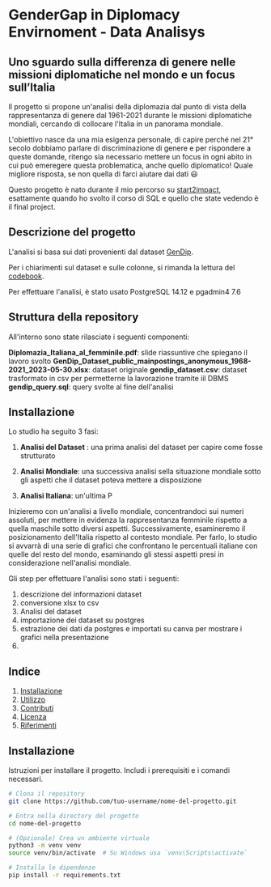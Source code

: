 # GenderGap in Diplomacy Envirnoment - Data Analisys

## Uno sguardo sulla differenza di genere nelle missioni diplomatiche nel mondo e un focus sull’Italia

Il progetto si propone un'analisi della diplomazia dal punto di vista della rappresentanza di genere dal 1961-2021 durante le missioni diplomatiche mondiali, cercando di collocare l'Italia in un panorama mondiale.

L'obiettivo nasce da una mia esigenza personale, di capire perché nel 21° secolo dobbiamo parlare di discriminazione di genere e per rispondere a queste domande, ritengo sia necessario mettere un focus in ogni abito in cui può emeregere questa problematica, anche quello diplomatico! Quale migliore risposta, se non quella di farci aiutare dai dati :smiley:

Questo progetto è nato durante il mio percorso su [start2impact](https://www.start2impact.it/), esattamente quando ho svolto il corso di SQL e quello che state vedendo è il final project.

## Descrizione del progetto

L'analisi si basa sui dati provenienti dal dataset [GenDip](https://www.gu.se/en/gendip/the-gendip-dataset-on-gender-and-diplomatic-representation).

Per i chiarimenti sul dataset e sulle colonne, si rimanda la lettura del [codebook](https://www.gu.se/sites/default/files/2023-06/GenDip_Dataset_Codebook_vJune23_2023-06-13.pdf).

Per effettuare l'analisi, è stato usato PostgreSQL 14.12 e pgadmin4 7.6

## Struttura della repository

All'interno sono state rilasciate i seguenti componenti:

**Diplomazia_Italiana_al_femminile.pdf**: slide riassuntive che spiegano il lavoro svolto
**GenDip_Dataset_public_mainpostings_anonymous_1968-2021_2023-05-30.xlsx**: dataset originale
**gendip_dataset.csv**: dataset trasformato in csv per permetterne la lavorazione tramite iil DBMS
**gendip_query.sql**: query svolte al fine dell'analisi

## Installazione






Lo studio ha seguito 3 fasi:
1. **Analisi del Dataset** : una prima analisi del dataset per capire come fosse strutturato
     
2. **Analisi Mondiale**: una successiva analisi sella situazione mondiale sotto gli aspetti che il dataset poteva mettere a disposizione
      
3. **Analisi Italiana**: un'ultima 
P

Inizieremo con un'analisi a livello mondiale, concentrandoci sui numeri assoluti, per mettere in evidenza la rappresentanza femminile rispetto a quella maschile sotto diversi aspetti.
Successivamente, esamineremo il posizionamento dell'Italia rispetto al contesto mondiale.
Per farlo, lo studio si avvarrà di una serie di grafici che confrontano le percentuali italiane con quelle del resto del mondo, esaminando gli stessi aspetti presi in considerazione nell'analisi mondiale.

Gli step per effettuare l'analisi sono stati i seguenti:

1) descrizione del informazioni dataset
2) conversione xlsx to csv
3) Analisi del dataset
4) importazione dei dataset su postgres
5) estrazione dei dati da postgres e importati su canva per mostrare i grafici nella presentazione
6) 

## Indice
1. [Installazione](#installazione)
2. [Utilizzo](#utilizzo)
3. [Contributi](#contributi)
4. [Licenza](#licenza)
5. [Riferimenti](#riferimenti)

## Installazione

Istruzioni per installare il progetto. Includi i prerequisiti e i comandi necessari.

```bash
# Clona il repository
git clone https://github.com/tuo-username/nome-del-progetto.git

# Entra nella directory del progetto
cd nome-del-progetto

# (Opzionale) Crea un ambiente virtuale
python3 -m venv venv
source venv/bin/activate  # Su Windows usa `venv\Scripts\activate`

# Installa le dipendenze
pip install -r requirements.txt
